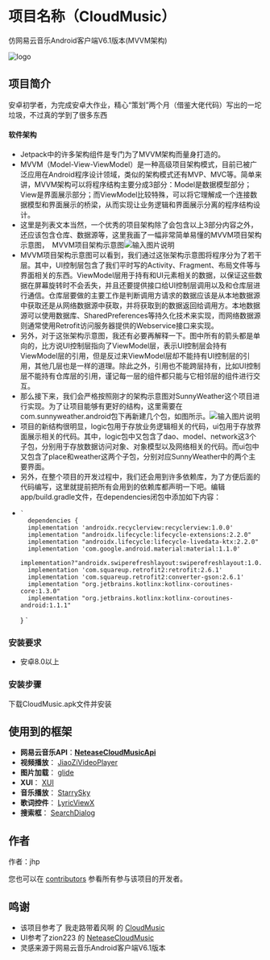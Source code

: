 # 项目名称（CloudMusic）

仿网易云音乐Android客户端V6.1版本(MVVM架构)


![logo](https://inews.gtimg.com/newsapp_bt/0/14252532161/1000)

## 项目简介
安卓初学者，为完成安卓大作业，精心“策划”两个月（借鉴大佬代码）写出的一坨垃圾，不过真的学到了很多东西
#### 软件架构
- Jetpack中的许多架构组件是专门为了MVVM架构而量身打造的。
- MVVM（Model-View-ViewModel）是一种高级项目架构模式，目前已被广泛应用在Android程序设计领域，类似的架构模式还有MVP、MVC等。简单来讲，MVVM架构可以将程序结构主要分成3部分：Model是数据模型部分；View是界面展示部分；而ViewModel比较特殊，可以将它理解成一个连接数据模型和界面展示的桥梁，从而实现让业务逻辑和界面展示分离的程序结构设计。
- 这里是列表文本当然，一个优秀的项目架构除了会包含以上3部分内容之外，还应该包含仓库、数据源等，这里我画了一幅非常简单易懂的MVVM项目架构示意图，　MVVM项目架构示意图![输入图片说明](https://res.weread.qq.com/wrepub/epub_37683759_402 "在这里输入图片标题")
- MVVM项目架构示意图可以看到，我们通过这张架构示意图将程序分为了若干层。其中，UI控制层包含了我们平时写的Activity、Fragment、布局文件等与界面相关的东西。ViewModel层用于持有和UI元素相关的数据，以保证这些数据在屏幕旋转时不会丢失，并且还要提供接口给UI控制层调用以及和仓库层进行通信。仓库层要做的主要工作是判断调用方请求的数据应该是从本地数据源中获取还是从网络数据源中获取，并将获取到的数据返回给调用方。本地数据源可以使用数据库、SharedPreferences等持久化技术来实现，而网络数据源则通常使用Retrofit访问服务器提供的Webservice接口来实现。
- 另外，对于这张架构示意图，我还有必要再解释一下。图中所有的箭头都是单向的，比方说UI控制层指向了ViewModel层，表示UI控制层会持有ViewModel层的引用，但是反过来ViewModel层却不能持有UI控制层的引用，其他几层也是一样的道理。除此之外，引用也不能跨层持有，比如UI控制层不能持有仓库层的引用，谨记每一层的组件都只能与它相邻层的组件进行交互。
- 那么接下来，我们会严格按照刚才的架构示意图对SunnyWeather这个项目进行实现。为了让项目能够有更好的结构，这里需要在com.sunnyweather.android包下再新建几个包，如图所示。![输入图片说明](https://res.weread.qq.com/wrepub/epub_37683759_403 "在这里输入图片标题")
- 项目的新结构很明显，logic包用于存放业务逻辑相关的代码，ui包用于存放界面展示相关的代码。其中，logic包中又包含了dao、model、network这3个子包，分别用于存放数据访问对象、对象模型以及网络相关的代码。而ui包中又包含了place和weather这两个子包，分别对应SunnyWeather中的两个主要界面。
- 另外，在整个项目的开发过程中，我们还会用到许多依赖库，为了方便后面的代码编写，这里就提前把所有会用到的依赖库都声明一下吧。编辑app/build.gradle文件，在dependencies闭包中添加如下内容：
-     `
        dependencies {
        implementation 'androidx.recyclerview:recyclerview:1.0.0'
        implementation "androidx.lifecycle:lifecycle-extensions:2.2.0"
        implementation "androidx.lifecycle:lifecycle-livedata-ktx:2.2.0"
        implementation 'com.google.android.material:material:1.1.0'
        implementation?"androidx.swiperefreshlayout:swiperefreshlayout:1.0.0"
        implementation 'com.squareup.retrofit2:retrofit:2.6.1'
        implementation 'com.squareup.retrofit2:converter-gson:2.6.1'
        implementation "org.jetbrains.kotlinx:kotlinx-coroutines-core:1.3.0"
        implementation "org.jetbrains.kotlinx:kotlinx-coroutines-android:1.1.1"
  }
  `
### 安装要求

* 安卓8.0以上

### 安装步骤

下载CloudMusic.apk文件并安装


## 使用到的框架
- **网易云音乐API**：[**NeteaseCloudMusicApi**](https://github.com/Binaryify/NeteaseCloudMusicApi)
- **视频播放**： [JiaoZiVideoPlayer](https://github.com/Jzvd/JiaoZiVideoPlayer)
- **图片加载**： [glide](https://github.com/bumptech/glide)
- **XUI**： [XUI](https://github.com/xuexiangjys/XUI)
- **音乐播放**： [StarrySky](https://github.com/EspoirX/StarrySky)
- **歌词控件**： [LyricViewX](https://github.com/Moriafly/LyricViewX)
- **搜索框**： [SearchDialog](https://github.com/xiaoyou-xblog/SearchDialog)

## 作者

作者：jhp

您也可以在 [contributors](https://github.com/liuxing2001/CloudMusic/contributors) 参看所有参与该项目的开发者。

## 鸣谢

* 该项目参考了 我走路带着风啊 的 [CloudMusic](https://gitee.com/gsphelow/cloud-music)
* UI参考了zion223 的 [NeteaseCloudMusic](https://github.com/zion223/NeteaseCloudMusic)
* 灵感来源于网易云音乐Android客户端V6.1版本

